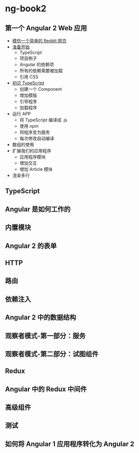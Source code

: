 # ng-book2
## 第一个 Angular 2 Web 应用
* [模仿一个简单的 Reddit 网页](chapter01/section-01-01.md)
* [准备开始](chapter01/section-01-02.md)
	* TypeScript
	* 项目例子
	* Angular 的依赖项
	* 所有的依赖需要被加载
	* 引用 CSS
* [初识 TypeScript](chapter01/section-01-03.md)
	* 创建一个 Component
	* 增加模版
	* 引导程序
	* 加载程序
* 运行 APP
	* 将 TypeScript 编译成 .js
	* 使用 npm
	* 将程序变为服务
	* 每次修改自动编译
* 数组的使用
* 扩展我们的应用程序
	* 应用程序模块
	* 增加交互
	* 增加 Article 模块
* 渲染多行

## TypeScript
## Angular 是如何工作的
## 内置模块
## Angular 2 的表单
## HTTP
## 路由
## 依赖注入
## Angular 2 中的数据结构
## 观察者模式-第一部分：服务
## 观察者模式-第二部分：试图组件
## Redux
## Angular 中的 Redux 中间件
## 高级组件
## 测试
## 如何将 Angular 1 应用程序转化为 Angular 2





